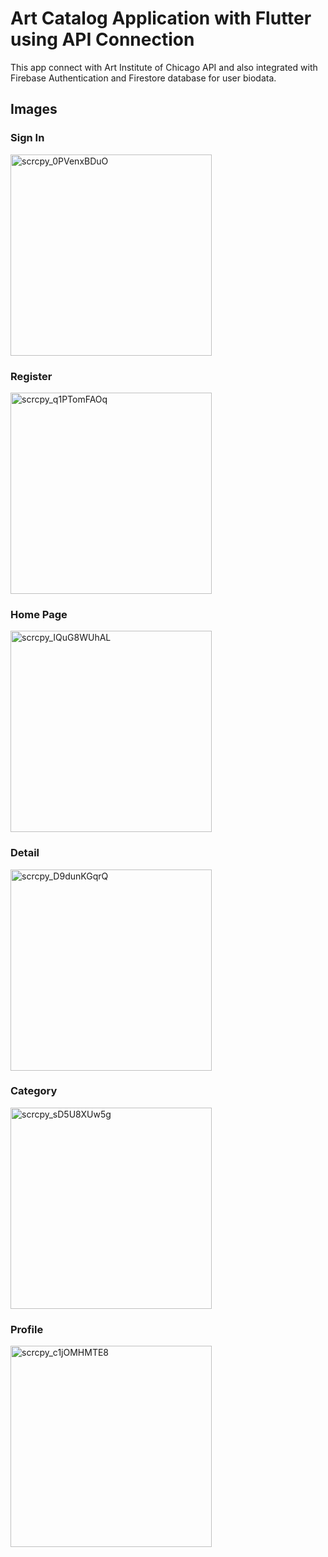 # Art Catalog Application with Flutter using API Connection

This app connect with Art Institute of Chicago API and also integrated with Firebase Authentication and Firestore database for user biodata.

## Images
### Sign In
<img width="322" alt="scrcpy_0PVenxBDuO" src="https://github.com/fairusinampratama/art_catalog_full/assets/89689840/cb0371c6-b006-4cba-81f0-da093af9d9fd">

### Register
<img width="322" alt="scrcpy_q1PTomFAOq" src="https://github.com/fairusinampratama/art_catalog_full/assets/89689840/c4707390-3263-4c93-9e93-1b5b57ba5c0c">

### Home Page
<img width="322" alt="scrcpy_IQuG8WUhAL" src="https://github.com/fairusinampratama/art_catalog_full/assets/89689840/c5204bf1-b6c7-4d83-8483-a06957ffd42f">

### Detail
<img width="322" alt="scrcpy_D9dunKGqrQ" src="https://github.com/fairusinampratama/art_catalog_full/assets/89689840/a70cc8ac-a4fc-4789-9144-5065ee63ac50">

### Category
<img width="322" alt="scrcpy_sD5U8XUw5g" src="https://github.com/fairusinampratama/art_catalog_full/assets/89689840/846a6568-1347-4271-9bf0-8fee025f71e5">

### Profile
<img width="322" alt="scrcpy_c1jOMHMTE8" src="https://github.com/fairusinampratama/art_catalog_full/assets/89689840/6439d5d9-9502-4245-bc6e-4701c1473f42">


